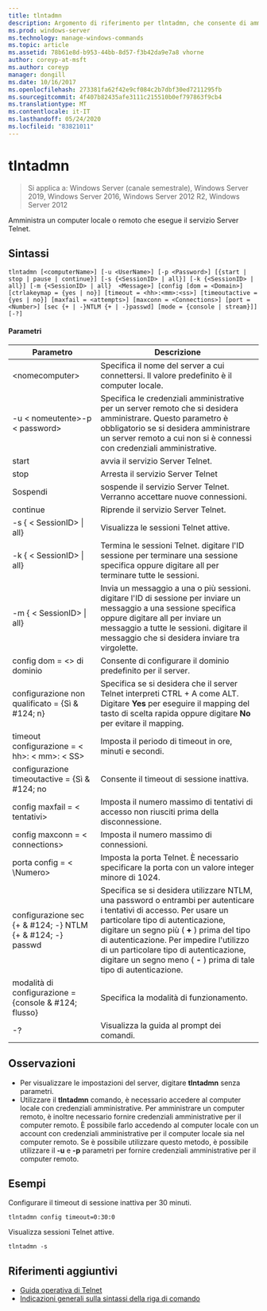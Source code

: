 ```yaml
---
title: tlntadmn
description: Argomento di riferimento per tlntadmn, che consente di amministrare un computer locale o remoto, eseguendo il servizio Server Telnet.
ms.prod: windows-server
ms.technology: manage-windows-commands
ms.topic: article
ms.assetid: 78b61e8d-b953-44bb-8d57-f3b42da9e7a8 vhorne
author: coreyp-at-msft
ms.author: coreyp
manager: dongill
ms.date: 10/16/2017
ms.openlocfilehash: 273381fa62f42e9cf084c2b7dbf30ed7211295fb
ms.sourcegitcommit: 4f407b82435afe3111c215510b0ef797863f9cb4
ms.translationtype: MT
ms.contentlocale: it-IT
ms.lasthandoff: 05/24/2020
ms.locfileid: "83821011"
---
```

# <a name="tlntadmn"></a>tlntadmn

> Si applica a: Windows Server (canale semestrale), Windows Server 2019, Windows Server 2016, Windows Server 2012 R2, Windows Server 2012

Amministra un computer locale o remoto che esegue il servizio Server Telnet.

## <a name="syntax"></a>Sintassi
```
tlntadmn [<computerName>] [-u <UserName>] [-p <Password>] [{start | stop | pause | continue}] [-s {<SessionID> | all}] [-k {<SessionID> | all}] [-m {<SessionID> | all}  <Message>] [config [dom = <Domain>] [ctrlakeymap = {yes | no}] [timeout = <hh>:<mm>:<ss>] [timeoutactive = {yes | no}] [maxfail = <attempts>] [maxconn = <Connections>] [port = <Number>] [sec {+ | -}NTLM {+ | -}passwd] [mode = {console | stream}]] [-?]
```
#### <a name="parameters"></a>Parametri

|                   Parametro                    |                                                                                                                                                       Descrizione                                                                                                                                                        |
|------------------------------------------------|--------------------------------------------------------------------------------------------------------------------------------------------------------------------------------------------------------------------------------------------------------------------------------------------------------------------------|
|                \<nomecomputer>                 |                                                                                                                    Specifica il nome del server a cui connettersi. Il valore predefinito è il computer locale.                                                                                                                    |
|         -u \< nomeutente>-p \< password>          |                                                Specifica le credenziali amministrative per un server remoto che si desidera amministrare. Questo parametro è obbligatorio se si desidera amministrare un server remoto a cui non si è connessi con credenziali amministrative.                                                |
|                     start                      |                                                                                                                                            avvia il servizio Server Telnet.                                                                                                                                             |
|                      stop                      |                                                                                                                                             Arresta il servizio Server Telnet                                                                                                                                              |
|                     Sospendi                      |                                                                                                                          sospende il servizio Server Telnet. Verranno accettare nuove connessioni.                                                                                                                          |
|                    continue                    |                                                                                                                                            Riprende il servizio Server Telnet.                                                                                                                                            |
|          -s { \< SessionID> &#124; all}          |                                                                                                                                             Visualizza le sessioni Telnet attive.                                                                                                                                             |
|          -k { \< SessionID> &#124; all}          |                                                                                                        Termina le sessioni Telnet. digitare l'ID sessione per terminare una sessione specifica oppure digitare all per terminare tutte le sessioni.                                                                                                         |
|    -m { \< SessionID> &#124; all}<Message>     |                                                   Invia un messaggio a una o più sessioni. digitare l'ID di sessione per inviare un messaggio a una sessione specifica oppure digitare all per inviare un messaggio a tutte le sessioni. digitare il messaggio che si desidera inviare tra virgolette.                                                   |
|             config dom = \<> di dominio             |                                                                                                                                      Consente di configurare il dominio predefinito per il server.                                                                                                                                       |
|      configurazione non qualificato = {Sì & #124; n}      |                                                                                     Specifica se si desidera che il server Telnet interpreti CTRL + A come ALT. Digitare **Yes** per eseguire il mapping del tasto di scelta rapida oppure digitare **No** per evitare il mapping.                                                                                     |
|       timeout configurazione = \< hh>: \< mm>: \< SS>       |                                                                                                                                 Imposta il periodo di timeout in ore, minuti e secondi.                                                                                                                                 |
|     configurazione timeoutactive = {Sì & #124; no      |                                                                                                                                            Consente il timeout di sessione inattiva.                                                                                                                                             |
|          config maxfail = \< tentativi>          |                                                                                                                          Imposta il numero massimo di tentativi di accesso non riusciti prima della disconnessione.                                                                                                                          |
|        config maxconn = \< connections>         |                                                                                                                                         Imposta il numero massimo di connessioni.                                                                                                                                          |
|            porta config = < \Numero>             |                                                                                                                    Imposta la porta Telnet. È necessario specificare la porta con un valore integer minore di 1024.                                                                                                                    |
| configurazione sec {+ & #124; -} NTLM {+ & #124; -} passwd | Specifica se si desidera utilizzare NTLM, una password o entrambi per autenticare i tentativi di accesso. Per usare un particolare tipo di autenticazione, digitare un segno più ( **+** ) prima del tipo di autenticazione. Per impedire l'utilizzo di un particolare tipo di autenticazione, digitare un segno meno ( **-** ) prima di tale tipo di autenticazione. |
|     modalità di configurazione = {console & #124; flusso}      |                                                                                                                                             Specifica la modalità di funzionamento.                                                                                                                                             |
|                       -?                       |                                                                                                                                           Visualizza la guida al prompt dei comandi.                                                                                                                                           |

## <a name="remarks"></a>Osservazioni
-   Per visualizzare le impostazioni del server, digitare **tlntadmn** senza parametri.
-   Utilizzare il **tlntadmn** comando, è necessario accedere al computer locale con credenziali amministrative. Per amministrare un computer remoto, è inoltre necessario fornire credenziali amministrative per il computer remoto. È possibile farlo accedendo al computer locale con un account con credenziali amministrative per il computer locale sia nel computer remoto. Se è possibile utilizzare questo metodo, è possibile utilizzare il **-u** e **-p** parametri per fornire credenziali amministrative per il computer remoto.

## <a name="examples"></a>Esempi
Configurare il timeout di sessione inattiva per 30 minuti.
```
tlntadmn config timeout=0:30:0
```
Visualizza sessioni Telnet attive.
```
tlntadmn -s
```

## <a name="additional-references"></a>Riferimenti aggiuntivi
-   [Guida operativa di Telnet](https://technet.microsoft.com/library/cc753164(v=ws.10).aspx)
- [Indicazioni generali sulla sintassi della riga di comando](command-line-syntax-key.md)
